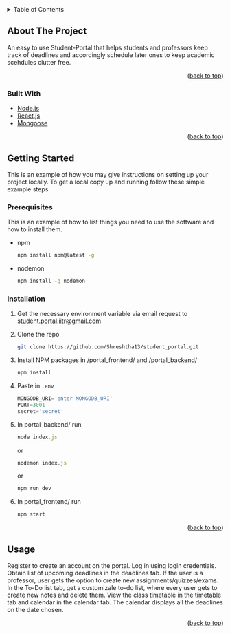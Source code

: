 <div id="top"></div>

<details>
  <summary>Table of Contents</summary>
  <ol>
    <li>
      <a href="#about-the-project">About The Project</a>
      <ul>
        <li><a href="#built-with">Built With</a></li>
      </ul>
    </li>
    <li>
      <a href="#getting-started">Getting Started</a>
      <ul>
        <li><a href="#prerequisites">Prerequisites</a></li>
        <li><a href="#installation">Installation</a></li>
      </ul>
    </li>
    <li><a href="#usage">Usage</a></li>
    <li><a href="#contact">Contact</a></li>
  </ol>
</details>



<!-- ABOUT THE PROJECT -->
## About The Project


An easy to use Student-Portal that helps students and professors keep track of deadlines and accordingly schedule later ones to keep academic scehdules clutter free.

<p align="right">(<a href="#top">back to top</a>)</p>



### Built With

* [Node.js](https://nodejs.org/en/)
* [React.js](https://reactjs.org/)
* [Mongoose](https://mongoosejs.com/)

<p align="right">(<a href="#top">back to top</a>)</p>



<!-- GETTING STARTED -->
## Getting Started

This is an example of how you may give instructions on setting up your project locally.
To get a local copy up and running follow these simple example steps.

### Prerequisites

This is an example of how to list things you need to use the software and how to install them.
* npm
  ```sh
  npm install npm@latest -g
  ```
  
 * nodemon
   ```sh
   npm install -g nodemon
   ```

### Installation

1. Get the necessary environment variable via email request to [student.portal.iitr@gmail.com](student.portal.iitr@gmail.com)
2. Clone the repo
   ```sh
   git clone https://github.com/Shreshtha13/student_portal.git
   ```
3. Install NPM packages in /portal_frontend/ and /portal_backend/
   ```sh
   npm install
   ```
4. Paste in `.env`
   ```js
   MONGODB_URI='enter MONGODB_URI'
   PORT=3001
   secret='secret'
   ```
5. In portal_backend/ run
   ```js
   node index.js 
   ```
   or 
   ```js
   nodemon index.js 
   ```
   or 
   ```js
   npm run dev
   ```
   
6. In portal_frontend/ run
    ```js
   npm start 
   ```
   

<p align="right">(<a href="#top">back to top</a>)</p>



<!-- USAGE EXAMPLES -->
## Usage

Register to create an account on the portal.
Log in using login credentials.
Obtain list of upcoming deadlines in the deadlines tab. 
If the user is a professor, user gets the option to create new assignments/quizzes/exams.
In the To-Do list tab, get a customizale to-do list, where every user gets to create new notes and delete them.
View the class timetable in the timetable tab and calendar in the calendar tab. The calendar displays all the deadlines on the date chosen.


<p align="right">(<a href="#top">back to top</a>)</p>
















